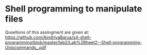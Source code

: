 # Shell programming to manipulate files  
Qusetions of this assingment are given at:  
https://github.com/AindriyaBarua/s4-shell-programming/blob/master/lab2/Lab%2Bheet2--Shell-programming-Unixcommands_.pdf

